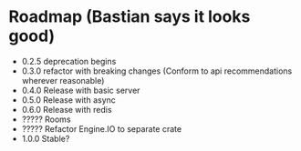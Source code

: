 # Roadmap (Bastian says it looks good)
- 0.2.5 deprecation begins
- 0.3.0 refactor with breaking changes (Conform to api recommendations wherever reasonable)
- 0.4.0 Release with basic server
- 0.5.0 Release with async
- 0.6.0 Release with redis
- ????? Rooms
- ????? Refactor Engine.IO to separate crate
- 1.0.0 Stable?
